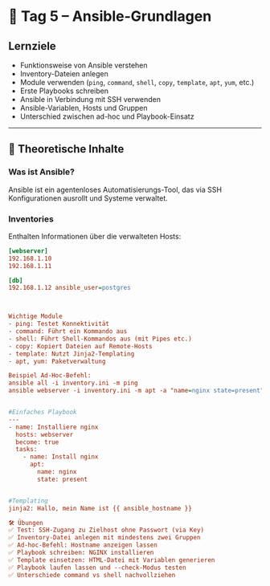 # 📅 Tag 5 – Ansible-Grundlagen

## Lernziele

- Funktionsweise von Ansible verstehen
- Inventory-Dateien anlegen
- Module verwenden (`ping`, `command`, `shell`, `copy`, `template`, `apt`, `yum`, etc.)
- Erste Playbooks schreiben
- Ansible in Verbindung mit SSH verwenden
- Ansible-Variablen, Hosts und Gruppen
- Unterschied zwischen ad-hoc und Playbook-Einsatz

---

## 🧠 Theoretische Inhalte

### Was ist Ansible?
Ansible ist ein agentenloses Automatisierungs-Tool, das via SSH Konfigurationen ausrollt und Systeme verwaltet.

### Inventories
Enthalten Informationen über die verwalteten Hosts:

```ini
[webserver]
192.168.1.10
192.168.1.11

[db]
192.168.1.12 ansible_user=postgres



Wichtige Module
- ping: Testet Konnektivität
- command: Führt ein Kommando aus
- shell: Führt Shell-Kommandos aus (mit Pipes etc.)
- copy: Kopiert Dateien auf Remote-Hosts
- template: Nutzt Jinja2-Templating
- apt, yum: Paketverwaltung

Beispiel Ad-Hoc-Befehl:
ansible all -i inventory.ini -m ping
ansible webserver -i inventory.ini -m apt -a "name=nginx state=present"


#Einfaches Playbook
---
- name: Installiere nginx
  hosts: webserver
  become: true
  tasks:
    - name: Install nginx
      apt:
        name: nginx
        state: present


#Templating
jinja2: Hallo, mein Name ist {{ ansible_hostname }}

🛠 Übungen
✅ Test: SSH-Zugang zu Zielhost ohne Passwort (via Key)
✅ Inventory-Datei anlegen mit mindestens zwei Gruppen
✅ Ad-hoc-Befehl: Hostname anzeigen lassen
✅ Playbook schreiben: NGINX installieren
✅ Template einsetzen: HTML-Datei mit Variablen generieren
✅ Playbook laufen lassen und --check-Modus testen
✅ Unterschiede command vs shell nachvollziehen


